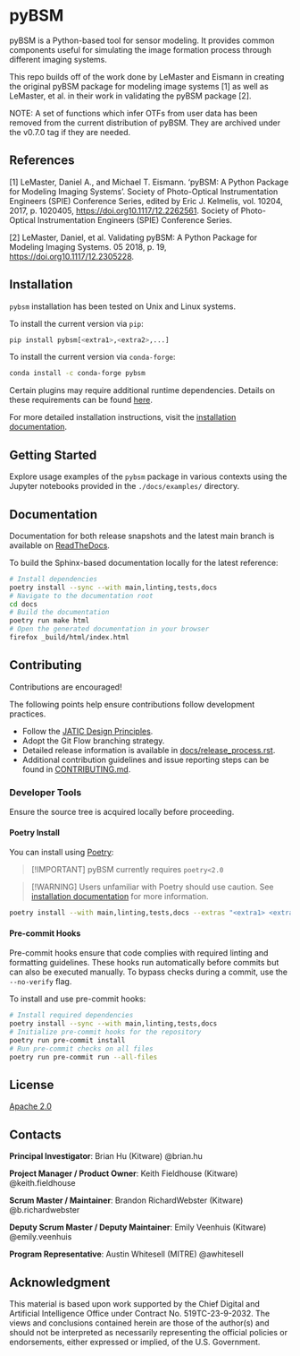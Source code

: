 # pyBSM

pyBSM is a Python-based tool for sensor modeling. It provides common components
useful for simulating the image formation process through different imaging
systems.

This repo builds off of the work done by LeMaster and Eismann in creating the
original pyBSM package for modeling image systems [1] as well as LeMaster, et
al. in their work in validating the pyBSM package [2].

NOTE: A set of functions which infer OTFs from user data has been removed from
the current distribution of pyBSM. They are archived under the v0.7.0 tag if
they are needed.

## References

<a id="1">[1]</a> LeMaster, Daniel A., and Michael T. Eismann. ‘pyBSM: A Python
Package for Modeling Imaging Systems’. Society of Photo-Optical Instrumentation
Engineers (SPIE) Conference Series, edited by Eric J. Kelmelis, vol. 10204,
2017, p. 1020405, https://doi.org10.1117/12.2262561. Society of Photo-Optical
Instrumentation Engineers (SPIE) Conference Series.

<a id="2">[2]</a> LeMaster, Daniel, et al. Validating pyBSM: A Python Package
for Modeling Imaging Systems. 05 2018, p. 19, https://doi.org10.1117/12.2305228.

<!-- :auto installation: -->

## Installation

`pybsm` installation has been tested on Unix and Linux systems.

To install the current version via `pip`:

```bash
pip install pybsm[<extra1>,<extra2>,...]
```

To install the current version via `conda-forge`:

```bash
conda install -c conda-forge pybsm
```

Certain plugins may require additional runtime dependencies. Details on these
requirements can be found
[here](https://pybsm.readthedocs.io/en/latest/installation.html).

For more detailed installation instructions, visit the
[installation documentation](https://pybsm.readthedocs.io/en/latest/installation.html).

<!-- :auto installation: -->

<!-- :auto getting-started: -->

## Getting Started

Explore usage examples of the `pybsm` package in various contexts using the
Jupyter notebooks provided in the `./docs/examples/` directory.

<!-- :auto getting-started: -->

<!-- :auto documentation: -->

## Documentation

Documentation for both release snapshots and the latest main branch is available
on [ReadTheDocs](https://pybsm.readthedocs.io/en/latest/).

To build the Sphinx-based documentation locally for the latest reference:

```bash
# Install dependencies
poetry install --sync --with main,linting,tests,docs
# Navigate to the documentation root
cd docs
# Build the documentation
poetry run make html
# Open the generated documentation in your browser
firefox _build/html/index.html
```

<!-- :auto documentation: -->

<!-- :auto contributing: -->

## Contributing

Contributions are encouraged!

The following points help ensure contributions follow development practices.

- Follow the
  [JATIC Design Principles](https://cdao.pages.jatic.net/public/program/design-principles/).
- Adopt the Git Flow branching strategy.
- Detailed release information is available in
  [docs/release_process.rst](./docs/release_process.rst).
- Additional contribution guidelines and issue reporting steps can be found in
  [CONTRIBUTING.md](./CONTRIBUTING.md).

<!-- :auto contributing: -->

<!-- :auto developer-tools: -->

### Developer Tools

Ensure the source tree is acquired locally before proceeding.

#### Poetry Install

You can install using [Poetry](https://python-poetry.org/):

> [!IMPORTANT] pyBSM currently requires `poetry<2.0`

> [!WARNING] Users unfamiliar with Poetry should use caution. See
> [installation documentation](https://pybsm.readthedocs.io/en/latest/installation.html#from-source)
> for more information.

```bash
poetry install --with main,linting,tests,docs --extras "<extra1> <extra2> ..."
```

#### Pre-commit Hooks

Pre-commit hooks ensure that code complies with required linting and formatting
guidelines. These hooks run automatically before commits but can also be
executed manually. To bypass checks during a commit, use the `--no-verify` flag.

To install and use pre-commit hooks:

```bash
# Install required dependencies
poetry install --sync --with main,linting,tests,docs
# Initialize pre-commit hooks for the repository
poetry run pre-commit install
# Run pre-commit checks on all files
poetry run pre-commit run --all-files
```

<!-- :auto developer-tools: -->

<!-- :auto license: -->

## License

[Apache 2.0](./LICENSE)

<!-- :auto license: -->

<!-- :auto contacts: -->

## Contacts

**Principal Investigator**: Brian Hu (Kitware) @brian.hu

**Project Manager / Product Owner**: Keith Fieldhouse (Kitware)
@keith.fieldhouse

**Scrum Master / Maintainer**: Brandon RichardWebster (Kitware)
@b.richardwebster

**Deputy Scrum Master / Deputy Maintainer**: Emily Veenhuis (Kitware)
@emily.veenhuis

**Program Representative**: Austin Whitesell (MITRE) @awhitesell

<!-- :auto contacts: -->

<!-- :auto acknowledgment: -->

## Acknowledgment

This material is based upon work supported by the Chief Digital and Artificial
Intelligence Office under Contract No. 519TC-23-9-2032. The views and
conclusions contained herein are those of the author(s) and should not be
interpreted as necessarily representing the official policies or endorsements,
either expressed or implied, of the U.S. Government.

<!-- :auto acknowledgment: -->
